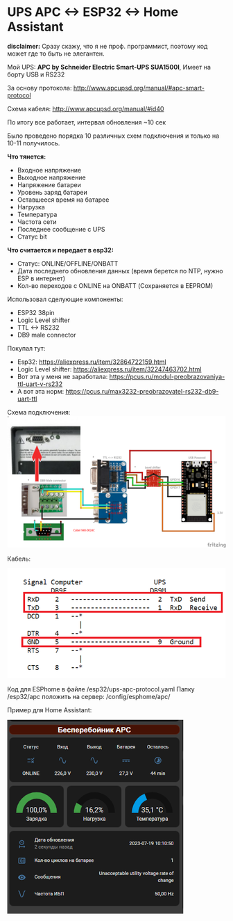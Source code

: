 # UPS APC <-> ESP32 <-> Home Assistant

**disclaimer:** Сразу скажу, что я не проф. программист, поэтому код может где то быть не элегантен.

Мой UPS: **APC by Schneider Electric Smart-UPS SUA1500I**, Имеет на борту USB и RS232

За основу протокола: http://www.apcupsd.org/manual/#apc-smart-protocol

Cхема кабеля: http://www.apcupsd.org/manual/#id40

По итогу все работает, интервал обновления ~10 сек

Было проведено порядка 10 различных схем подключения и только на 10-11 получилось.

**Что тянется:**
* Входное напряжение
* Выходное напряжение
* Напряжение батареи
* Уровень заряд батареи
* Оставшееся время на батарее
* Нагрузка
* Температура
* Частота сети
* Последнее сообщение с UPS
* Статус bit 

**Что считается и передает в esp32:**
* Статус: ONLINE/OFFLINE/ONBATT
* Дата последнего обновления данных (время берется по NTP, нужно ESP в интернет)
* Кол-во переходов с ONLINE на ONBATT (Сохраняется в EEPROM)

Использовал сделующие компоненты:
* ESP32 38pin
* Logic Level shifter
* TTL <-> RS232
* DB9 male connector

Покупал тут:
* Esp32: https://aliexpress.ru/item/32864722159.html
* Logic Level shifter: https://aliexpress.ru/item/32247463702.html
* Вот эта у меня не заработала: https://pcus.ru/modul-preobrazovaniya-ttl-uart-v-rs232
* А вот эта норм: https://pcus.ru/max3232-preobrazovatel-rs232-db9-uart-ttl

Схема подключения:
![Image alt](https://github.com/DieMetRik/esphome_apc_ups/blob/main/image/APC-UPS.png)

Кабель:

![Image alt](https://github.com/DieMetRik/esphome_apc_ups/blob/main/image/940-0024C.png)

Код для ESPhome в файле /esp32/ups-apc-protocol.yaml
Папку /esp32/apc положить на сервер: /config/esphome/apc/

Пример для Home Assistant:

![Image alt](https://github.com/DieMetRik/esphome_apc_ups/blob/main/image/ha_apc_preview.PNG)

